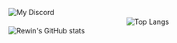
![My Discord](https://discord-readme-badge.vercel.app/api?id=579097026424209579)               
ㅤㅤㅤㅤㅤㅤㅤㅤㅤㅤㅤㅤㅤㅤㅤㅤㅤㅤ ![Top Langs](https://github-readme-stats.vercel.app/api/top-langs/?username=imjalix&layout=compact&theme=dark)
ㅤㅤㅤㅤㅤㅤㅤㅤㅤㅤㅤㅤㅤ![Rewin's GitHub stats](https://github-readme-stats.vercel.app/api?username=imjalix&show_icons=true&theme=dark)
